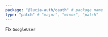 ```yaml
---
package: "@lucia-auth/oauth" # package name
type: "patch" # "major", "minor", "patch"
---
```


Fix `GoogleUser`